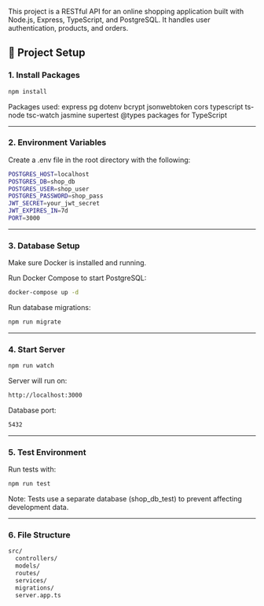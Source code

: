 This project is a RESTful API for an online shopping application built with Node.js, Express, TypeScript, and PostgreSQL. It handles user authentication, products, and orders.

## 🚀 Project Setup

### 1. Install Packages

```bash
npm install
```

Packages used:
express
pg
dotenv
bcrypt
jsonwebtoken
cors
typescript
ts-node
tsc-watch
jasmine
supertest
@types packages for TypeScript

---

### 2. Environment Variables
Create a .env file in the root directory with the following:

```bash
POSTGRES_HOST=localhost
POSTGRES_DB=shop_db
POSTGRES_USER=shop_user
POSTGRES_PASSWORD=shop_pass
JWT_SECRET=your_jwt_secret
JWT_EXPIRES_IN=7d
PORT=3000
```
---

### 3. Database Setup
Make sure Docker is installed and running.

Run Docker Compose to start PostgreSQL:

```bash
docker-compose up -d
```

Run database migrations:
```bash
npm run migrate
```
---

### 4. Start Server
```bash
npm run watch
```
Server will run on:
```bash
http://localhost:3000
```
Database port:
```bash
5432
```
---

### 5. Test Environment
Run tests with:
```bash
npm run test
```
Note: Tests use a separate database (shop_db_test) to prevent affecting development data.

---

### 6. File Structure
```bash
src/
  controllers/
  models/
  routes/
  services/
  migrations/
  server.app.ts
  ```
